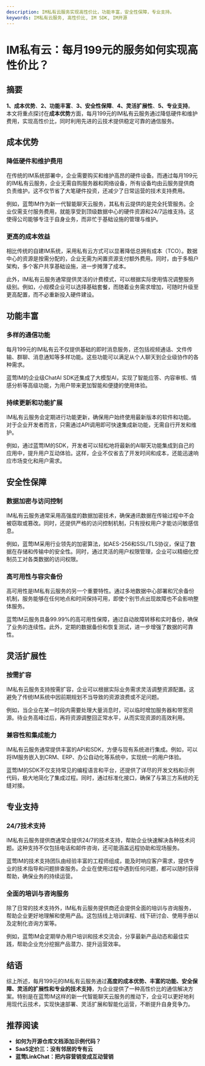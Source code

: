 ```yaml
---
description: IM私有云服务实现高性价比，功能丰富，安全性保障，专业支持。
keywords: IM私有云服务, 高性价比, IM SDK, IM开源
---
```

# IM私有云：每月199元的服务如何实现高性价比？

## 摘要

**1、成本优势**、**2、功能丰富**、**3、安全性保障**、**4、灵活扩展性**、**5、专业支持**。本文将重点探讨在**成本优势**方面，每月199元的IM私有云服务通过降低硬件和维护费用，实现高性价比，同时利用先进的云技术提供稳定可靠的通信服务。

## 成本优势

### 降低硬件和维护费用

在传统的IM系统部署中，企业需要购买和维护高昂的硬件设备。而通过每月199元的IM私有云服务，企业无需自购服务器和网络设备，所有设备均由云服务提供商负责维护。这不仅节省了大笔硬件投资，还减少了日常运营的技术支持费用。

例如，蓝莺IM作为新一代智能聊天云服务，其私有云提供的是完全托管服务。企业仅需支付服务费用，就能享受到顶级数据中心的硬件资源和24/7运维支持。这使得公司能够专注于自身业务，而非忙于基础设施的管理与维护。

### 更高的成本效益

相比传统的自建IM系统，采用私有云方式可以显著降低总拥有成本（TCO）。数据中心的资源是按需分配的，企业无需为闲置资源支付额外费用。同时，由于多租户架构，多个客户共享基础设施，进一步摊薄了成本。

此外，IM私有云服务通常提供灵活的计费模式，可以根据实际使用情况调整服务级别。例如，小规模企业可以选择基础套餐，而随着业务需求增加，可随时升级至更高配置，而不必重新投入硬件建设。

## 功能丰富

### 多样的通信功能

每月199元的IM私有云不仅提供基础的即时消息服务，还包括视频通话、文件传输、群聊、消息通知等多样功能。这些功能可以满足从个人聊天到企业级协作的各种需求。

蓝莺IM的企业级ChatAI SDK还集成了大模型AI，实现了智能应答、内容审核、情感分析等高级功能，为用户带来更加智能和便捷的使用体验。

### 持续更新和功能扩展

IM私有云服务会定期进行功能更新，确保用户始终使用最新版本的软件和功能。对于企业开发者而言，只需通过API调用即可快速集成新功能，无需自行开发和维护。

例如，通过蓝莺IM的SDK，开发者可以轻松地将最新的AI聊天功能集成到自己的应用中，提升用户互动体验。这样，企业不仅省去了开发时间和成本，还能迅速响应市场变化和用户需求。

## 安全性保障

### 数据加密与访问控制

IM私有云服务通常采用高强度的数据加密技术，确保通讯数据在传输过程中不会被窃取或篡改。同时，还提供严格的访问控制机制，只有授权用户才能访问敏感信息。

例如，蓝莺IM采用行业领先的加密算法，如AES-256和SSL/TLS协议，保证了数据在存储和传输中的安全性。同时，通过灵活的用户权限管理，企业可以精细化控制员工对各类数据的访问权限。

### 高可用性与容灾备份

高可用性是IM私有云服务的另一个重要特性。通过多地数据中心部署和冗余备份机制，服务能够在任何地点和时间保持可用，即使个别节点出现故障也不会影响整体服务。

蓝莺IM云服务具备99.99%的高可用性保障，通过自动故障转移和实时备份，确保了业务的连续性。此外，定期的数据备份和恢复测试，进一步增强了数据的可靠性。

## 灵活扩展性

### 按需扩容

IM私有云服务支持按需扩容，企业可以根据实际业务需求灵活调整资源配置。这避免了传统IM系统中因前期规划不当导致的资源浪费或不足问题。

例如，当企业在某一时段内需要处理大量消息时，可以临时增加服务器和带宽资源。待业务高峰过后，再将资源调整回正常水平，从而实现资源的高效利用。

### 兼容性和集成能力

IM私有云服务通常提供丰富的API和SDK，方便与现有系统进行集成。例如，可以将IM服务嵌入到CRM、ERP、办公自动化等系统中，实现统一的用户体验。

蓝莺IM的SDK不仅支持常见的编程语言和平台，还提供了详尽的开发文档和示例代码，极大地简化了集成过程。同时，通过标准化接口，确保了与第三方系统的无缝对接。

## 专业支持

### 24/7技术支持

IM私有云服务提供商通常会提供24/7的技术支持，帮助企业快速解决各种技术问题。这种支持不仅包括电话和邮件咨询，还可能涵盖远程协助和现场服务。

蓝莺IM的技术支持团队由经验丰富的工程师组成，能及时响应客户需求，提供专业的技术指导和问题排查服务。企业在使用过程中遇到任何问题，都可以随时获得帮助，确保业务的持续运营。

### 全面的培训与咨询服务

除了日常的技术支持外，IM私有云服务提供商还会提供全面的培训与咨询服务，帮助企业更好地理解和使用产品。这包括线上培训课程、线下研讨会、使用手册以及定制化咨询方案等。

例如，蓝莺IM会定期举办用户培训和技术交流会，分享最新产品动态和最佳实践，帮助企业充分挖掘产品潜力、提升运营效率。

## 结语

综上所述，每月199元的IM私有云服务通过**高度的成本优势、丰富的功能、安全保障、灵活的扩展性和专业的技术支持**，为企业提供了一种高性价比的通信解决方案。特别是在蓝莺IM这样的新一代智能聊天云服务的推动下，企业可以更好地利用现代云技术，实现快速部署、灵活扩展和智能化运营，不断提升自身竞争力。

## 推荐阅读

* **如何为开源仓库文档添加示例代码？**
* **SaaS定价三：没有邻居的专有云**
* **蓝莺LinkChat：把内容营销变成互动营销**